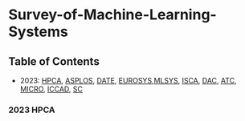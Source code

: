 # Survey-of-Machine-Learning-Systems


## Table of Contents
- 2023:  [HPCA](#2023-hpca), [ASPLOS](#2023-asplos), [DATE](#2023-date), [EUROSYS](#2023-eurosys),[MLSYS](#2023-MLSys), [ISCA](#2023-isca), [DAC](#2023-dac), [ATC](#2023-atc), [MICRO](#2023-icml), [ICCAD](#2023-neurips), [SC](#2023-neurips)

### 2023 HPCA

